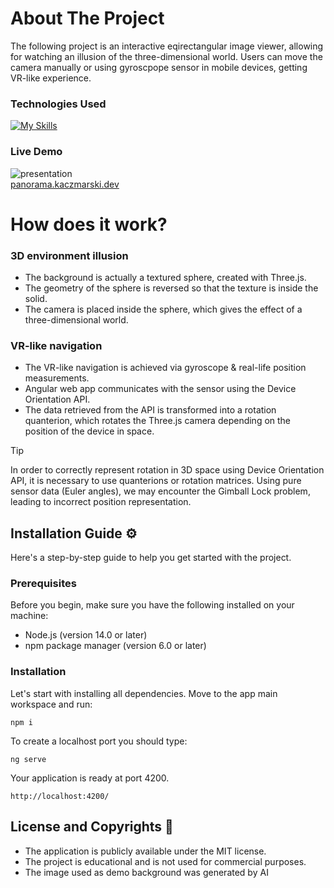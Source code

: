 
# About The Project
The following project is an interactive eqirectangular image viewer, allowing for watching an illusion of the three-dimensional world. Users can move the camera manually or using gyroscpope sensor in mobile devices, getting VR-like experience.

### Technologies Used
[![My Skills](https://skillicons.dev/icons?i=angular,typescript,threejs,sass)](https://skillicons.dev)

### Live Demo 
![presentation](./src/assets/images/presentation.gif) </br>
[panorama.kaczmarski.dev](https://panorama.kaczmarski.dev)

# How does it work?

### 3D environment illusion
- The background is actually a textured sphere, created with Three.js.
- The geometry of the sphere is reversed so that the texture is inside the solid.
- The camera is placed inside the sphere, which gives the effect of a three-dimensional world.

### VR-like navigation
- The VR-like navigation is achieved via gyroscope & real-life position measurements.
- Angular web app communicates with the sensor using the Device Orientation API.
- The data retrieved from the API is transformed into a rotation quanterion, which rotates the Three.js camera depending on the position of the device in space.

> [!TIP]
> In order to correctly represent rotation in 3D space using Device Orientation API, it is necessary to use quanterions or rotation matrices. Using pure sensor data (Euler angles), we may encounter the Gimball Lock problem, leading to incorrect position representation.

## Installation Guide ⚙️

Here's a step-by-step guide to help you get started with the project.

### Prerequisites

Before you begin, make sure you have the following installed on your machine:

- Node.js (version 14.0 or later)
- npm package manager (version 6.0 or later)

### Installation

Let's start with installing all dependencies. Move to the app main workspace and run:

    npm i

To create a localhost port you should type:

    ng serve

Your application is ready at port 4200.

    http://localhost:4200/

## License and Copyrights 📜

- The application is publicly available under the MIT license.
- The project is educational and is not used for commercial purposes.
- The image used as demo background was generated by AI
